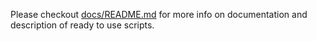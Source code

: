 Please checkout [docs/README.md](docs/README.md) for more info on documentation and description of ready to use scripts.




